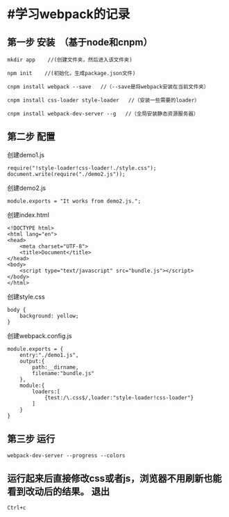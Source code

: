 #学习webpack的记录
==========
第一步 安装  （基于node和cnpm）
---
    
```
mkdir app    //(创建文件夹，然后进入该文件夹)
```
   
  
```
npm init    //(初始化，生成package.json文件)
```    
          
```
cnpm install webpack --save   //（--save是将webpack安装在当前文件夹）
```
```
cnpm install css-loader style-loader   //（安装一些需要的loader）
```
    
```
cnpm install webpack-dev-server --g   //（全局安装静态资源服务器）
```    
   
第二步 配置  
---
创建demo1.js    
```
require("!style-loader!css-loader!./style.css");
document.write(require("./demo2.js"));
```
创建demo2.js
```
module.exports = "It works from demo2.js.";
```
创建index.html
```
<!DOCTYPE html>
<html lang="en">
<head>
	<meta charset="UTF-8">
	<title>Document</title>
</head>
<body>
	<script type="text/javascript" src="bundle.js"></script>
</body>
</html>
```
创建style.css
```
body {
    background: yellow;
}
```
创建webpack.config.js
```
module.exports = {
	entry:"./demo1.js",
	output:{
		path:__dirname,
		filename:"bundle.js"
	},
	module:{
		loaders:[
			{test:/\.css$/,loader:"style-loader!css-loader"}
		]
	}
}
```
第三步 运行  
---
```
webpack-dev-server --progress --colors
```
运行起来后直接修改css或者js，浏览器不用刷新也能看到改动后的结果。
退出 
---
```
Ctrl+c
```

